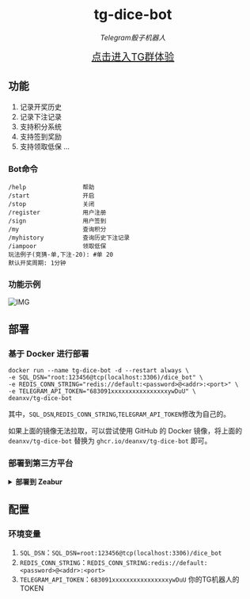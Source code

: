 <div align="center">

# tg-dice-bot

_Telegram骰子机器人_

<a href="https://t.me/+HOSNzxTdUnIxNjdl" style="font-size: 20px;">点击进入TG群体验</a>

</div>

## 功能

1. 记录开奖历史
2. 记录下注记录
3. 支持积分系统
4. 支持签到奖励
5. 支持领取低保
   ...

### Bot命令

```
/help                帮助
/start               开启
/stop                关闭
/register            用户注册
/sign                用户签到
/my                  查询积分
/myhistory           查询历史下注记录
/iampoor             领取低保
玩法例子(竞猜-单,下注-20): #单 20
默认开奖周期: 1分钟
```

### 功能示例

![IMG](https://s2.loli.net/2023/12/12/Y6mBkRM94rUKLul.gif)


## 部署

### 基于 Docker 进行部署

```shell
docker run --name tg-dice-bot -d --restart always \
-e SQL_DSN="root:123456@tcp(localhost:3306)/dice_bot" \
-e REDIS_CONN_STRING="redis://default:<password>@<addr>:<port>" \
-e TELEGRAM_API_TOKEN="683091xxxxxxxxxxxxxxxxywDuU" \
deanxv/tg-dice-bot
```

其中，`SQL_DSN`,`REDIS_CONN_STRING`,`TELEGRAM_API_TOKEN`修改为自己的。

如果上面的镜像无法拉取，可以尝试使用 GitHub 的 Docker 镜像，将上面的 `deanxv/tg-dice-bot`
替换为 `ghcr.io/deanxv/tg-dice-bot` 即可。

### 部署到第三方平台

<details>
<summary><strong>部署到 Zeabur</strong></summary>
<div>

> Zeabur 的服务器在国外，自动解决了网络的问题，同时免费的额度也足够个人使用

1. 首先 fork 一份代码。
2. 进入 [Zeabur](https://zeabur.com?referralCode=deanxv)，登录，进入控制台。
3. 新建一个 Project，在 Service -> Add Service 选择 Marketplace，选择 MySQL，并记下连接参数（用户名、密码、地址、端口）。
4. 使用mysql视图化工具连接mysql，运行 ```create database `dice_bot` ``` 创建数据库。
5. 在 Service -> Add Service，选择 Git（第一次使用需要先授权），选择你 fork 的仓库。
6. Deploy 会自动开始，先取消。
7. 添加环境变量

   `SQL_DSN`:`<username>:<password>@tcp(<addr>:<port>)/dice_bot`

   `REDIS_CONN_STRING`:`redis://default:<password>@<addr>:<port>`

   `TELEGRAM_API_TOKEN`:`你的TG机器人的TOKEN`

   保存。
9. 选择 Redeploy。

</div>
</details>

## 配置

### 环境变量

1. `SQL_DSN`：`SQL_DSN=root:123456@tcp(localhost:3306)/dice_bot`
2. `REDIS_CONN_STRING`：`REDIS_CONN_STRING:redis://default:<password>@<addr>:<port>`
3. `TELEGRAM_API_TOKEN`：`683091xxxxxxxxxxxxxxxxywDuU` 你的TG机器人的TOKEN
